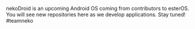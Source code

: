 nekoDroid is an upcoming Android OS coming from contributors to esterOS. You will see new repositories here as we develop applications. Stay tuned! #teamneko
